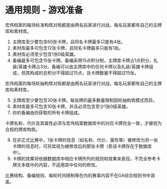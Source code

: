 # 通用规则 - 游戏准备

宏伟档案的每场标准构筑对局都是由两名玩家进行对战，每名玩家都有自己的主牌库和素材库。



1. 主牌库至少要包含60张卡牌，且同名卡牌最多只能有4张。
2. 素材库最多可包含12张卡牌，且同名卡牌最多只能有1张。
3. 素材库必须至少包含1张0级英雄。
4. 备编最多可包含15张卡牌。备编采用15点积分制，主牌库卡牌占1点积分，礼装/英雄卡牌占3分。备编可以由主牌库中的任何卡牌以及礼装/英雄卡牌组成，但其构成的总积分不得超过15点，且卡牌数量不得超过15张。



宏伟档案的每场轮抽构筑对局都是由两名玩家进行对战，每名玩家都有自己的主牌库和素材库。



5. 主牌库至少要包含30张卡牌。每张牌的最多数量限制因轮抽构筑模式而异。
6. 素材库最多可包含10张卡牌，并且必须包含至少1张0级英雄。
7. 你的备编由你获取的所有卡牌组成。



卡牌名称、代价及其属性必须与宏伟档案数据库中的对应卡牌完全一致，才被视为合规的牌库构筑。



8. 在非正式比赛中，1张卡牌的信息（如名称、代价、属性等）被修改为另一张卡牌的信息时，可将其视为被修改后的那张卡牌（若该卡牌存在于数据库中）。
9. 卡牌的效果将依据数据库中相应卡牌所列的规则和效果来表现，不完全参考卡牌文本框中的内容，不适用其中任何的修改。

比赛结构、备编规则、每轮时间限制等在内的赛事内容不在GA综合规则书中涵盖。
